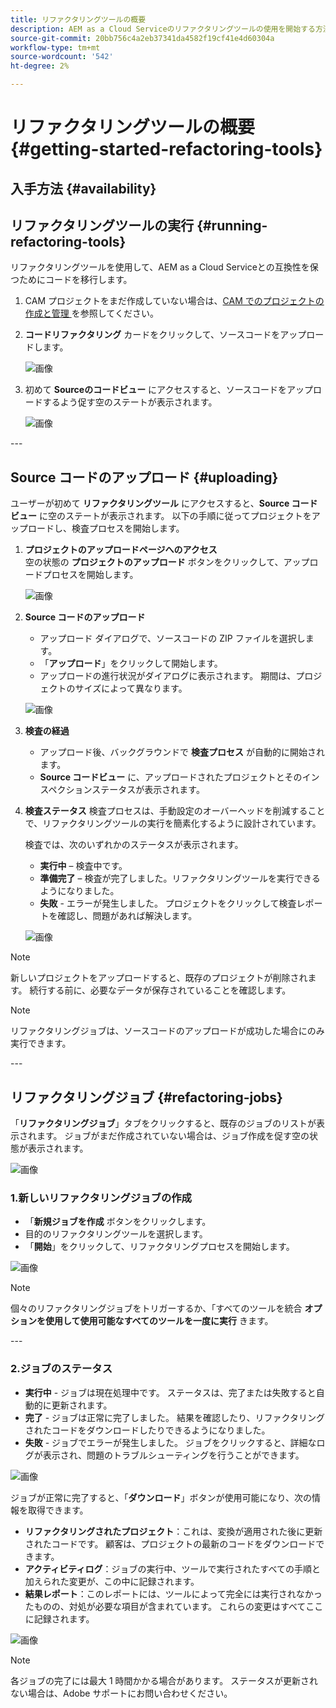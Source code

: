 ```yaml
---
title: リファクタリングツールの概要
description: AEM as a Cloud Serviceのリファクタリングツールの使用を開始する方法について説明します
source-git-commit: 20bb756c4a2eb37341da4582f19cf41e4d60304a
workflow-type: tm+mt
source-wordcount: '542'
ht-degree: 2%

---
```


# リファクタリングツールの概要 {#getting-started-refactoring-tools}

## 入手方法 {#availability}

<!-- Alexandru: duplicate contextualhelp id, drafting this for now

>[!CONTEXTUALHELP]
>id="aemcloud_rs_upload"
>title="Download"
>additional-url="https://experienceleague.adobe.com/docs/experience-manager-cloud-service/content/release-notes/release-notes/release-notes-current.html" text="Release Notes"
>additional-url="https://experience.adobe.com/#/downloads/content/software-distribution/en/aemcloud.html" text="Software Distribution Portal"

-->

## リファクタリングツールの実行 {#running-refactoring-tools}

リファクタリングツールを使用して、AEM as a Cloud Serviceとの互換性を保つためにコードを移行します。

1. CAM プロジェクトをまだ作成していない場合は、[CAM でのプロジェクトの作成と管理 ](/help/journey-migration/cloud-acceleration-manager/using-cam/getting-started-cam.md#create-project) を参照してください。
1. **コードリファクタリング** カードをクリックして、ソースコードをアップロードします。

   ![画像](/help/journey-migration/refactoring-tools/assets/rscam1.png)

1. 初めて **Sourceのコードビュー** にアクセスすると、ソースコードをアップロードするよう促す空のステートが表示されます。

   ![画像](/help/journey-migration/refactoring-tools/assets/rscam2.png)

&#x200B;---

## Source コードのアップロード {#uploading}

ユーザーが初めて **リファクタリングツール** にアクセスすると、**Source コードビュー** に空のステートが表示されます。 以下の手順に従ってプロジェクトをアップロードし、検査プロセスを開始します。

1. **プロジェクトのアップロードページへのアクセス**\
   空の状態の **プロジェクトのアップロード** ボタンをクリックして、アップロードプロセスを開始します。

   ![画像](/help/journey-migration/refactoring-tools/assets/rscam3.png)

1. **Source コードのアップロード**
   - アップロード ダイアログで、ソースコードの ZIP ファイルを選択します。
   - 「**アップロード**」をクリックして開始します。
   - アップロードの進行状況がダイアログに表示されます。 期間は、プロジェクトのサイズによって異なります。

   ![画像](/help/journey-migration/refactoring-tools/assets/rscam4.png)

1. **検査の経過**
   - アップロード後、バックグラウンドで **検査プロセス** が自動的に開始されます。
   - **Source コードビュー** に、アップロードされたプロジェクトとそのインスペクションステータスが表示されます。

1. **検査ステータス** 検査プロセスは、手動設定のオーバーヘッドを削減することで、リファクタリングツールの実行を簡素化するように設計されています。

   検査では、次のいずれかのステータスが表示されます。
   - **実行中** – 検査中です。
   - **準備完了** – 検査が完了しました。リファクタリングツールを実行できるようになりました。
   - **失敗** - エラーが発生しました。 プロジェクトをクリックして検査レポートを確認し、問題があれば解決します。

   ![画像](/help/journey-migration/refactoring-tools/assets/rscam5.png)

>[!NOTE]
>新しいプロジェクトをアップロードすると、既存のプロジェクトが削除されます。 続行する前に、必要なデータが保存されていることを確認します。

>[!NOTE]
>リファクタリングジョブは、ソースコードのアップロードが成功した場合にのみ実行できます。

&#x200B;---

## リファクタリングジョブ {#refactoring-jobs}

「**リファクタリングジョブ**」タブをクリックすると、既存のジョブのリストが表示されます。 ジョブがまだ作成されていない場合は、ジョブ作成を促す空の状態が表示されます。

![画像](/help/journey-migration/refactoring-tools/assets/rscam6.png)

### 1.新しいリファクタリングジョブの作成

- 「**新規ジョブを作成** ボタンをクリックします。
- 目的のリファクタリングツールを選択します。
- 「**開始**」をクリックして、リファクタリングプロセスを開始します。

![画像](/help/journey-migration/refactoring-tools/assets/rscam7.png)

>[!NOTE]
>個々のリファクタリングジョブをトリガーするか、「すべてのツールを統合 **オプションを使用して使用可能なすべてのツールを一度に実行** きます。

&#x200B;---

### 2.ジョブのステータス

- **実行中** - ジョブは現在処理中です。 ステータスは、完了または失敗すると自動的に更新されます。
- **完了** - ジョブは正常に完了しました。 結果を確認したり、リファクタリングされたコードをダウンロードしたりできるようになりました。
- **失敗** - ジョブでエラーが発生しました。 ジョブをクリックすると、詳細なログが表示され、問題のトラブルシューティングを行うことができます。

![画像](/help/journey-migration/refactoring-tools/assets/rscam8.png)

ジョブが正常に完了すると、「**ダウンロード**」ボタンが使用可能になり、次の情報を取得できます。

- **リファクタリングされたプロジェクト**：これは、変換が適用された後に更新されたコードです。 顧客は、プロジェクトの最新のコードをダウンロードできます。
- **アクティビティログ**：ジョブの実行中、ツールで実行されたすべての手順と加えられた変更が、この中に記録されます。
- **結果レポート**：このレポートには、ツールによって完全には実行されなかったものの、対処が必要な項目が含まれています。 これらの変更はすべてここに記録されます。

![画像](/help/journey-migration/refactoring-tools/assets/rscam9.png)

>[!NOTE]
>各ジョブの完了には最大 1 時間かかる場合があります。 ステータスが更新されない場合は、Adobe サポートにお問い合わせください。

